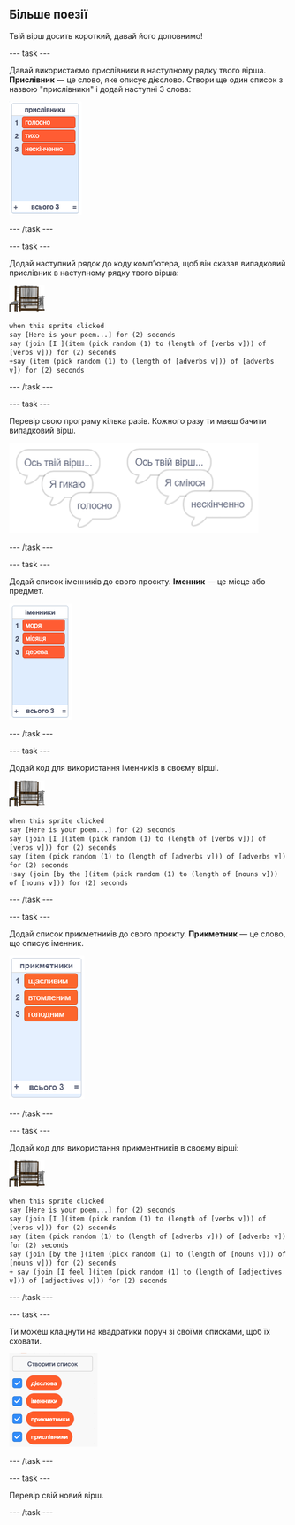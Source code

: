 ## Більше поезії

Твій вірш досить короткий, давай його доповнимо!

\--- task \---

Давай використаємо прислівники в наступному рядку твого вірша. **Прислівник** — це слово, яке описує дієслово. Створи ще один список з назвою "прислівники" і додай наступні 3 слова:

![list with the words loudly, silently, endlessly](images/poetry-adverbs.png)

\--- /task \---

\--- task \---

Додай наступний рядок до коду комп’ютера, щоб він сказав випадковий прислівник в наступному рядку твого вірша:

![спрайт комп’ютера](images/computer-sprite.png)

```blocks3
when this sprite clicked
say [Here is your poem...] for (2) seconds
say (join [I ](item (pick random (1) to (length of [verbs v])) of [verbs v])) for (2) seconds
+say (item (pick random (1) to (length of [adverbs v])) of [adverbs v]) for (2) seconds
```

\--- /task \---

\--- task \---

Перевір свою програму кілька разів. Кожного разу ти маєш бачити випадковий вірш.

![випадкові хмарки з прислівниками](images/poetry-adverb-test.png)

\--- /task \---

\--- task \---

Додай список іменників до свого проєкту. **Іменник** — це місце або предмет.

![список іменників зі словами "моря", "місяця", "дерева"](images/poetry-nouns.png)

\--- /task \---

\--- task \---

Додай код для використання іменників в своєму вірші.

![спрайт комп’ютера](images/computer-sprite.png)

```blocks3
when this sprite clicked
say [Here is your poem...] for (2) seconds
say (join [I ](item (pick random (1) to (length of [verbs v])) of [verbs v])) for (2) seconds
say (item (pick random (1) to (length of [adverbs v])) of [adverbs v]) for (2) seconds
+say (join [by the ](item (pick random (1) to (length of [nouns v])) of [nouns v])) for (2) seconds
```

\--- /task \---

\--- task \---

Додай список прикметників до свого проєкту. **Прикметник** — це слово, що описує іменник.

![список прикметників "щасливим", "втомленим", "голодним"](images/poetry-adjectives.png)

\--- /task \---

\--- task \---

Додай код для використання прикментників в своєму вірші:

![спрайт комп’ютера](images/computer-sprite.png)

```blocks3
when this sprite clicked
say [Here is your poem...] for (2) seconds
say (join [I ](item (pick random (1) to (length of [verbs v])) of [verbs v])) for (2) seconds
say (item (pick random (1) to (length of [adverbs v])) of [adverbs v]) for (2) seconds
say (join [by the ](item (pick random (1) to (length of [nouns v])) of [nouns v])) for (2) seconds
+ say (join [I feel ](item (pick random (1) to (length of [adjectives v])) of [adjectives v])) for (2) seconds
```

\--- /task \---

\--- task \---

Ти можеш клацнути на квадратики поруч зі своїми списками, щоб їх сховати.

![змінні-списки з вибраними галочками](images/poetry-lists-tick.png)

\--- /task \---

\--- task \---

Перевір свій новий вірш.

\--- /task \---